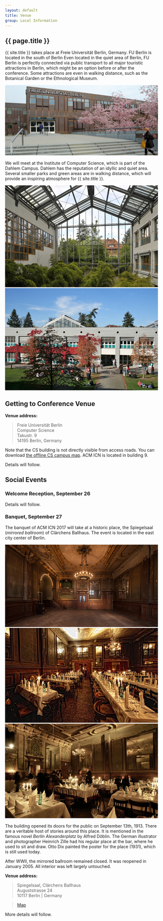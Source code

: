 ```yaml
---
layout: default
title: Venue
group: Local Information
---
```


## {{ page.title }}

{{ site.title }} takes place at Freie Universit&auml;t Berlin, Germany.
FU Berlin is located in the south of Berlin
Even located in the quiet area of Berlin, FU Berlin is perfectly connected via public transport to all major touristic attractions in Berlin, which might be an option before or after the conference.
Some attractions are even in walking distance, such as the Botanical Garden or the Ethnological Museum.

<img src="images/fub01.jpg" class="photo-banner">

We will meet at the Institute of Computer Science, which is part of the Dahlem Campus.
Dahlem has the reputation of an idyllic and quiet area. Several smaller parks and green areas are in walking distance, which will provide an inspiring atmosphere for {{ site.title }}.

<img src="images/fub02.jpg" class="photo">
<img src="images/fub03.jpg" class="photo">

<div style="clear: both"></div>

## Getting to Conference Venue

**Venue address:**

  > Freie Universit&auml;t Berlin  
  > Computer Science  
  > Takustr. 9  
  > 14195 Berlin, Germany

Note that the CS building is not directly visible from access roads.
You can download  [the offline CS campus map](http://www.mi.fu-berlin.de/fb/contact/bild_mathinf-lageplan-300dpi/mathinf-lageplan-300dpi.jpg?width=930). ACM ICN is located in building 9.

Details will follow.

## Social Events

### Welcome Reception, September 26
Details will follow.

### Banquet, September 27

The banquet of ACM ICN 2017 will take at a historic place, the Spiegelsaal (<i>mirrored ballroom</i>) of Cl&auml;rchens Ballhaus.
The event is located in the east city center of Berlin.

<img src="images/spiegelsaal/00-small.jpg" class="photo-banner">

<img src="images/spiegelsaal/18.jpg" class="photo">
<img src="images/spiegelsaal/12.jpg" class="photo">

The building opened its doors for the public on September 13th, 1913.
There are a veritable host of stories around this place.
It is mentioned in the famous novel <i>Berlin Alexanderplatz</i> by Alfred D&ouml;blin.
The German illustrator and photographer Heinrich Zille had his regular place at the bar, where he used to sit and draw.
Otto Dix painted the poster for the place (1931), which is still used today.

After WWII, the mirrored ballroom remained closed.
It was reopened in January 2005.
All interior was left largely untouched.

**Venue address:**

  > Spiegelsaal, Cl&auml;rchens Ballhaus  
  > Auguststrasse 24  
  > 10117 Berlin | Germany  

  > [Map](http://www.spiegelsaal-berlin.de/lageplan.html)

More details will follow.
